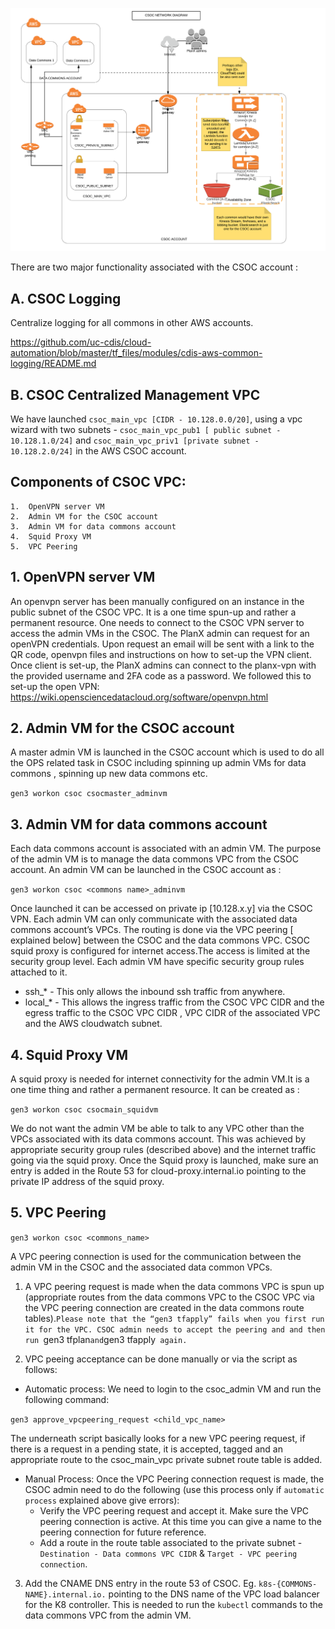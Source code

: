 

![CSOC_networkdiag](CSOC_networkdiag_V1.png)

There are two major functionality associated with the CSOC account :
 
## A. CSOC Logging
Centralize logging for all commons in other AWS accounts.

https://github.com/uc-cdis/cloud-automation/blob/master/tf_files/modules/cdis-aws-common-logging/README.md

## B. CSOC Centralized Management VPC
We have launched  `csoc_main_vpc [CIDR - 10.128.0.0/20]`, using a vpc wizard with two subnets - `csoc_main_vpc_pub1 [ public subnet - 10.128.1.0/24]` and `csoc_main_vpc_priv1 [private subnet - 10.128.2.0/24]` in the AWS CSOC account. 

## Components of CSOC VPC:

	1.	OpenVPN server VM 
	2.	Admin VM for the CSOC account 
	3.	Admin VM for data commons account
	4.	Squid Proxy VM
	5.	VPC Peering



## 1. OpenVPN server VM 

An openvpn server has been manually configured on an instance in the public subnet of the CSOC VPC. It is a one time spun-up and rather a permanent resource. One needs to connect to the  CSOC VPN server to access the admin VMs in the CSOC. The PlanX admin can request for  an openVPN credentials. Upon request an email will be sent with a link to the QR code, openvpn files and instructions on how to set-up the VPN client. 
Once client is set-up, the PlanX admins can connect to the planx-vpn with the provided username and 2FA code as a password.
We followed this to set-up the open VPN:
https://wiki.opensciencedatacloud.org/software/openvpn.html

## 2. Admin VM for the CSOC account

A master admin VM is launched in the CSOC account which is used to do all the OPS related task in CSOC including spinning up admin VMs for data commons , spinning up new data commons etc.

`gen3 workon csoc csocmaster_adminvm`

## 3. Admin VM for data commons account

Each data commons account is  associated with an admin VM. The purpose of the admin VM is to manage the data commons VPC from the CSOC account. An admin VM can be launched in the CSOC account as :

`gen3 workon csoc <commons name>_adminvm`

Once launched it can be accessed on private ip [10.128.x.y]  via the  CSOC VPN. Each admin VM can only communicate with the associated data commons account’s VPCs. 
The routing is done via the VPC peering [ explained below] between the CSOC and the data commons VPC. CSOC squid proxy is configured for internet access.The access is limited at the security group level. Each admin VM have specific security group rules attached to it.
* ssh_* - This only allows the inbound ssh traffic from anywhere.
* local_* - This allows the ingress traffic from the CSOC VPC CIDR and the egress traffic to the CSOC VPC CIDR , VPC CIDR of the associated VPC and the AWS cloudwatch subnet.


## 4. Squid Proxy VM

A squid proxy is needed for internet connectivity for the admin VM.It is a one time thing and rather a permanent resource. It can be created as :

`gen3 workon csoc csocmain_squidvm`

 We do not want the admin VM be able to talk to any VPC other than the VPCs associated with its data commons account. This was achieved by appropriate security group rules (described above) and the internet traffic going via the squid proxy. Once the Squid proxy is launched, make sure an entry is added in the Route 53 for cloud-proxy.internal.io pointing to the private IP address of the squid proxy.


## 5. VPC Peering

`gen3 workon csoc <commons_name>`

A VPC peering connection is used for the communication between the admin VM in the CSOC and the associated data common VPCs.
1.  A VPC peering request is made when the data commons VPC is spun up (appropriate routes from the data commons VPC to the CSOC VPC via the VPC peering connection  are created in the data commons route tables).`Please note that the “gen3 tfapply” fails when you first run it for the VPC. CSOC admin needs to accept the peering and and then run `gen3 tfplan` and `gen3 tfapply` again.`

2. VPC peeing acceptance can be done manually or via the script as follows:
*  Automatic process: We need to login to the csoc_admin VM and run the following command: 

`gen3 approve_vpcpeering_request <child_vpc_name>`

The underneath script basically looks for a new VPC peering request, if there is a request in a pending state, it is accepted, tagged and  an appropriate route to the csoc_main_vpc private subnet route table is added.
*  Manual Process: Once the VPC Peering connection request is made, the CSOC admin need to do the following (use this process only if `automatic process` explained above give errors):
	*	Verify the VPC  peering request and accept it. Make sure the VPC peering connection is active. At this time you can give a name to the peering connection for future reference.
	*	Add a route in the  route table associated to the private subnet - `Destination - Data commons VPC CIDR` & `Target - VPC peering connection`.
	
3. Add the CNAME DNS entry in the route 53 of CSOC. Eg. `k8s-{COMMONS-NAME}.internal.io.` pointing to the DNS name of the VPC load balancer for the K8 controller. This is needed to run the `kubectl` commands to the data commons VPC from the admin VM.

